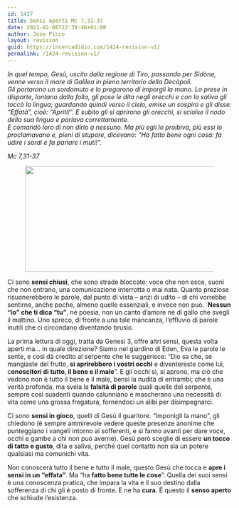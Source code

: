 ```yaml
---
id: 1427
title: Sensi aperti	Mc 7,31-37
date: 2021-02-08T22:39:46+01:00
author: Jose Picco
layout: revision
guid: https://incercadidio.com/1424-revision-v1/
permalink: /1424-revision-v1/
---
```

_In quel tempo, Gesù, uscito dalla regione di Tiro, passando per Sidòne, venne verso il mare di Galilea in pieno territorio della Decàpoli.  
Gli portarono un sordomuto e lo pregarono di imporgli la mano. Lo prese in disparte, lontano dalla folla, gli pose le dita negli orecchi e con la saliva gli toccò la lingua; guardando quindi verso il cielo, emise un sospiro e gli disse: &#8220;Effatà&#8221;, cioè: &#8220;Apriti!&#8221;. E subito gli si aprirono gli orecchi, si sciolse il nodo della sua lingua e parlava correttamente.  
E comandò loro di non dirlo a nessuno. Ma più egli lo proibiva, più essi lo proclamavano e, pieni di stupore, dicevano: &#8220;Ha fatto bene ogni cosa: fa udire i sordi e fa parlare i muti!&#8221;._

<p class="has-text-align-right">
  <em>Mc 7,31-37</em>
</p>

<div class="wp-block-image">
  <figure class="aligncenter size-large is-resized"><img src="https://incercadidio.com/wp-content/uploads/2021/02/8.jpg" alt="" class="wp-image-1426" width="498" height="237" srcset="https://incercadidio.com/wp-content/uploads/2021/02/8.jpg 416w, https://incercadidio.com/wp-content/uploads/2021/02/8-300x143.jpg 300w" sizes="(max-width: 498px) 100vw, 498px" /></figure>
</div>

Ci sono **sensi chiusi**, che sono strade bloccate: voce che non esce, suoni che non entrano, una comunicazione interrotta o mai nata. Quanto preziose risuonerebbero le parole, dal punto di vista – anzi di udito – di chi vorrebbe sentirne, anche poche, almeno quelle essenziali, e invece non può. &nbsp;**Nessun “io” che ti dica “tu”**, né poesia, non un canto d’amore né di gallo che svegli il mattino. Uno spreco, di fronte a una tale mancanza, l’effluvio di parole inutili che ci circondano diventando brusio.

La prima lettura di oggi, tratta da Genesi 3, offre altri sensi, questa volta aperti ma… in quale direzione? Siamo nel giardino di Eden, Eva le parole le sente, e così dà credito al serpente che le suggerisce: “Dio sa che, se mangiaste del frutto, **si aprirebbero i vostri occhi** e diventereste come lui, c**onoscitori di tutto, il bene e il male**”. E gli occhi sì, si aprono, ma ciò che vedono non è tutto il bene e il male, bensì la nudità di entrambi; che è una verità profonda, ma svela la **falsità di parole** quali quelle del serpente, sempre così suadenti quando calunniano e mascherano una necessità di vita come una grossa fregatura, fornendoci un alibi per disimpegnarci.

Ci sono **sensi in gioco**, quelli di Gesù il guaritore. “Imponigli la mano”, gli chiedono (è sempre ammirevole vedere queste presenze anonime che punteggiano i vangeli intorno ai sofferenti, e si fanno avanti per dare voce, occhi e gambe a chi non può averne). Gesù però sceglie di essere **un tocco di tatto e gusto**, dita e saliva, perché quel contatto non sia un potere qualsiasi ma comunichi vita.

Non conoscerà tutto il bene e tutto il male, questo Gesù che tocca e **apre i sensi in un “effata”**. Ma “ha **fatto bene tutte le cose**”. Quella dei suoi sensi è una conoscenza pratica, che impara la vita e il suo destino dalla sofferenza di chi gli è posto di fronte. E ne ha **cura**. È questo il **senso aperto** che schiude l’esistenza.